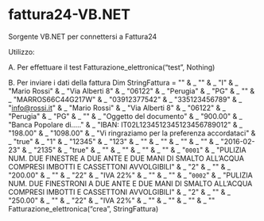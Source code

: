 # fattura24-VB.NET
Sorgente VB.NET per connettersi a Fattura24

Utilizzo:

A. Per effettuare il test
Fatturazione_elettronica(“test”, Nothing)

B. Per inviare i dati della fattura
Dim StringFattura = "<Fattura24>" & _
                                  "<Document>" & _
                                      "<DocumentType>I</DocumentType>" & _
                                      "<CustomerName>Mario Rossi</CustomerName>" & _
                                      "<CustomerAddress>Via Alberti 8</CustomerAddress>" & _
                                      "<CustomerPostcode>06122</CustomerPostcode>" & _
                                      "<CustomerCity>Perugia</CustomerCity>" & _
                                      "<CustomerProvince>PG</CustomerProvince>" & _
                                      "<CustomerCountry></CustomerCountry>" & _
                                      "<CustomerFiscalCode>MARROS66C44G217W</CustomerFiscalCode>" & _
                                      "<CustomerVatCode>03912377542</CustomerVatCode>" & _
                                      "<CustomerCellPhone>335123456789</CustomerCellPhone>" & _
                                      "<CustomerEmail>info@rossi.it</CustomerEmail>" & _
                                      "<DeliveryName>Mario Rossi</DeliveryName>" & _
                                      "<DeliveryAddress>Via Alberti 8</DeliveryAddress>" & _
                                      "<DeliveryPostcode>06122</DeliveryPostcode>" & _
                                      "<DeliveryCity>Perugia</DeliveryCity>" & _
                                      "<DeliveryProvince>PG</DeliveryProvince>" & _
                                      "<DeliveryCountry></DeliveryCountry>" & _
                                      "<Object>Oggetto del documento</Object>" & _
                                      "<TotalWithoutTax>900.00</TotalWithoutTax>" & _
                                      "<PaymentMethodName>Banca Popolare di.....</PaymentMethodName>" & _
                                      "<PaymentMethodDescription>IBAN: IT02L1234512345123456789012</PaymentMethodDescription>" & _
                                      "<VatAmount>198.00</VatAmount>" & _
                                      "<Total>1098.00</Total>" & _
                                      "<FootNotes>Vi ringraziamo per la preferenza accordataci</FootNotes>" & _
                                      "<SendEmail>true</SendEmail>" & _
                                      "<UpdateStorage>1</UpdateStorage>" & _
                                      "<F24OrderId>12345</F24OrderId>" & _
                                      "<IdTemplate>123</IdTemplate>" & _
                                      "<CustomField1></CustomField1>" & _
                                      "<CustomField2></CustomField2>" & _
                                      "<Payments>" & _
                                          "<Payment>" & _
                                              "<Date>2016-02-23</Date>" & _
                                              "<Amount>2135</Amount>" & _
                                              "<Paid>true</Paid>" & _
                                          "</Payment>" & _
                                      "</Payments>" & _
                                      "<Rows>" & _
                                          "<Row>" & _
                                              "<Code>0001</Code>" & _
                                              "<Description>PULIZIA NUM. DUE FINESTRE A DUE ANTE E DUE MANI DI SMALTO ALL’ACQUA COMPRESI IMBOTTI E CASSETTONI AVVOLGIBILI</Description>" & _
                                              "<Qty>2</Qty>" & _
                                              "<Um></Um>" & _
                                              "<Price>200.00</Price>" & _
                                              "<Discounts></Discounts>" & _
                                              "<VatCode>22</VatCode>" & _
                                              "<VatDescription>IVA 22%</VatDescription>" & _
                                          "</Row>" & _
                                          "<Row>" & _
                                              "<Code>0002</Code>" & _
                                              "<Description>PULIZIA  NUM. DUE FINESTRONI A DUE ANTE E DUE MANI DI SMALTO ALL’ACQUA COMPRESI IMBOTTI E CASSETTONI AVVOLGIBILI</Description>" & _
                                              "<Qty>2</Qty>" & _
                                              "<Um></Um>" & _
                                              "<Price>250.00</Price>" & _
                                              "<Discounts></Discounts>" & _
                                              "<VatCode>22</VatCode>" & _
                                              "<VatDescription>IVA 22%</VatDescription>" & _
                                          "</Row>" & _
                                      "</Rows>" & _
                                  "</Document>" & _
                              "</Fattura24>" 
Fatturazione_elettronica(“crea”, StringFattura)
